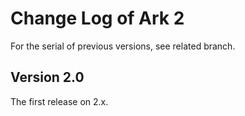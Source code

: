 # Change Log of Ark 2

For the serial of previous versions, see related branch.

## Version 2.0

The first release on 2.x.